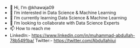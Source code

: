 - 👋 Hi, I’m @khawaja09
- 👀 I’m interested in Data Science & Machine Learning
- 🌱 I’m currently learning Data Science & Machine Learning
- 💞️ I’m looking to collaborate with Data Science Experts
- 📫 How to reach me 
-  LinkedIn:- https://www.linkedin.com/in/muhammad-abdullah-78b5491ba/
   Twitter:-  https://twitter.com/Abdullahiiui
<!---
khawaja09/khawaja09 is a ✨ special ✨ repository because its `README.md` (this file) appears on your GitHub profile.
You can click the Preview link to take a look at your changes.
--->
